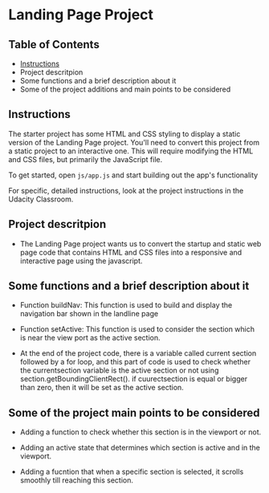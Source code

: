 # Landing Page Project

## Table of Contents

* [Instructions](#instructions)
* Project descritpion
* Some functions and a brief description about it
* Some of the project additions and main points to be considered

## Instructions

The starter project has some HTML and CSS styling to display a static version of the Landing Page project. You'll need to convert this project from a static project to an interactive one. This will require modifying the HTML and CSS files, but primarily the JavaScript file.

To get started, open `js/app.js` and start building out the app's functionality

For specific, detailed instructions, look at the project instructions in the Udacity Classroom.

## Project descritpion

* The Landing Page project wants us to convert the startup and static web page code that contains HTML and CSS files into a responsive and interactive page using the javascript. 

## Some functions and a brief description about it

* Function buildNav: This function is used to build and display the navigation bar shown in the landline page

* Function setActive: This function is used to consider the section which  is near the view port as the active section.

* At the end of the project code, there is a variable called current section followed by a for loop, and this part of code is used to check whether the currentsection variable is the active section or not using section.getBoundingClientRect(). if cuurectsection is equal or bigger than zero, then it will be set as the active section. 

## Some of the project main points to be considered

* Adding a function to check whether this section is in the viewport or not.

* Adding an active state that determines which section is active and in the viewport.

* Adding a fucntion that when a specific section is selected, it scrolls smoothly till reaching this section.